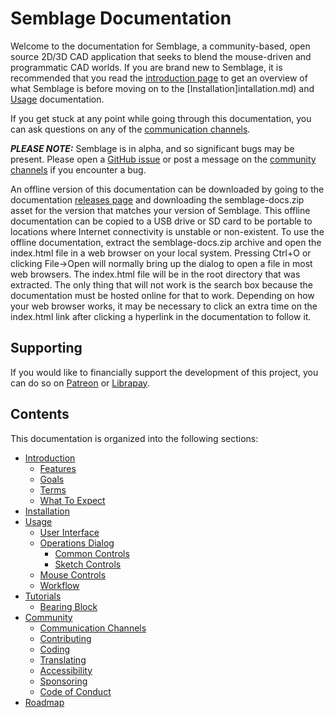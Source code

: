 # Semblage Documentation

Welcome to the documentation for Semblage, a community-based, open source 2D/3D CAD application that seeks to blend the mouse-driven and programmatic CAD worlds. If you are brand new to Semblage, it is recommended that you read the [introduction page](introduction.md) to get an overview of what Semblage is before moving on to the [Installation]intallation.md) and [Usage](usage.md) documentation.

If you get stuck at any point while going through this documentation, you can ask questions on any of the [communication channels](community.md#communication-channels).

***PLEASE NOTE:*** Semblage is in alpha, and so significant bugs may be present. Please open a [GitHub issue](https://github.com/7BIndustries/Semblage/issues) or post a message on the [community channels](community.md#communication-channels) if you encounter a bug.

An offline version of this documentation can be downloaded by going to the documentation [releases page](https://github.com/7BIndustries/semblage-docs/releases) and downloading the semblage-docs.zip asset for the version that matches your version of Semblage. This offline documentation can be copied to a USB drive or SD card to be portable to locations where Internet connectivity is unstable or non-existent. To use the offline documentation, extract the semblage-docs.zip archive and open the index.html file in a web browser on your local system. Pressing Ctrl+O or clicking File->Open will normally bring up the dialog to open a file in most web browsers. The index.html file will be in the root directory that was extracted. The only thing that will not work is the search box because the documentation must be hosted online for that to work. Depending on how your web browser works, it may be necessary to click an extra time on the index.html link after clicking a hyperlink in the documentation to follow it.

## Supporting

If you would like to financially support the development of this project, you can do so on [Patreon](https://www.patreon.com/jmwright) or [Librapay](https://liberapay.com/jmwright/).

## Contents

This documentation is organized into the following sections:

* [Introduction](introduction.md)
    * [Features](introduction.md#features)
    * [Goals](introduction.md#goals)
    * [Terms](introduction.md#terms)
    * [What To Expect](introduction.md#what-to-expect)
* [Installation](installation.md)
* [Usage](usage.md)
    * [User Interface](usage.md#user-interface)
    * [Operations Dialog](usage.md#operations-dialog)
        * [Common Controls](usage.md#common-controls)
        * [Sketch Controls](usage.md#sketch-controls)
    * [Mouse Controls](usage.md#mouse-controls)
    * [Workflow](usage.md#workflow)
* [Tutorials](tutorials/index.md)
    * [Bearing Block](tutorials/bearing_block.md)
* [Community](community.md)
    * [Communication Channels](community.md#communication-channels)
    * [Contributing](community.md#contributing)
    * [Coding](community.md#coding)
    * [Translating](community.md#translating)
    * [Accessibility](community.md#accessibility)
    * [Sponsoring](community.md#sponsoring)
    * [Code of Conduct](community.md#code-of-conduct)
* [Roadmap](roadmap.md)
